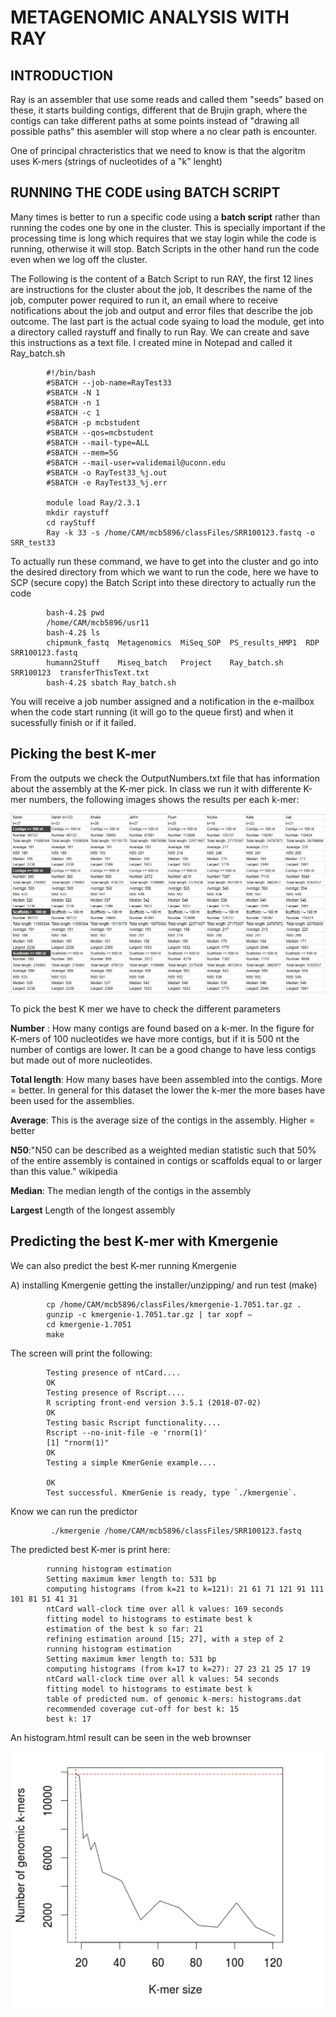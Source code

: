 # METAGENOMIC ANALYSIS WITH RAY

## INTRODUCTION

Ray is an assembler that use some reads and called them "seeds" based on these, it starts building contigs, different that de Brujin graph, where the contigs can take different paths at some points instead of "drawing all possible paths" this asembler will stop where a no clear path is encounter.

One of principal chracteristics that we need to know is that the algoritm uses K-mers (strings of nucleotides of a "k" lenght)

## RUNNING THE CODE using BATCH SCRIPT

Many times is better to run a specific code using a **batch script** rather than running the codes one by one in the cluster. This is specially important if the processing time is long which requires that we stay login while the code is running, otherwise it will stop.
Batch Scripts in the other hand run the code even when we log off the cluster.

The Following is the content of a Batch Script to run RAY, the first 12 lines are instructions for the cluster about the job, 
It describes the name of the job, computer power required to run it, an email where to receive notifications about the job and output and error files that describe the job outcome. The last part is the actual code syaing to load the module, get into a directory called raystuff and finally to run Ray. We can create and save this instructions as a text file. I created mine in Notepad and called it Ray_batch.sh

            #!/bin/bash
            #SBATCH --job-name=RayTest33
            #SBATCH -N 1
            #SBATCH -n 1
            #SBATCH -c 1
            #SBATCH -p mcbstudent
            #SBATCH --qos=mcbstudent
            #SBATCH --mail-type=ALL
            #SBATCH --mem=5G
            #SBATCH --mail-user=validemail@uconn.edu
            #SBATCH -o RayTest33_%j.out
            #SBATCH -e RayTest33_%j.err

            module load Ray/2.3.1
            mkdir raystuff
            cd rayStuff
            Ray -k 33 -s /home/CAM/mcb5896/classFiles/SRR100123.fastq -o SRR_test33

To actually run these command, we have to get into the cluster and go into the desired directory from which we want to run the code, here we have to SCP (secure copy) the Batch Script into these directory to actually run the code 

            bash-4.2$ pwd
            /home/CAM/mcb5896/usr11
            bash-4.2$ ls
            chipmunk_fastq  Metagenomics  MiSeq_SOP  PS_results_HMP1  RDP        SRR100123.fastq
            humann2Stuff    Miseq_batch   Project    Ray_batch.sh     SRR100123  transferThisText.txt
            bash-4.2$ sbatch Ray_batch.sh

You will receive a job number assigned and a notification in the e-mailbox when the code start running (it will go to the queue first) and when it sucessfully finish or if it failed.

## Picking the best K-mer

From the outputs we check the OutputNumbers.txt file that has information about the assembly at the K-mer pick. In class we run it with differente K-mer numbers, the following images shows the results per each k-mer:

<p align="center"><img src="/IMAGES/nt2/k-merchart.jpg"></p>

To pick the best K mer we have to check the different parameters

**Number** : How many contigs are found based on a k-mer. In the figure for K-mers of 100 nucleotides we have more contigs, but if it is 500 nt the number of contigs are lower. It can be a good change to have less contigs but made out of more nucleotides.

**Total length**: How many bases have been assembled into the contigs. More = better. In general for this dataset the lower the k-mer the more bases have been used for the assemblies.

**Average**: This is the average size of the contigs in the assembly. Higher = better

**N50**:"N50 can be described as a weighted median statistic such that 50% of the entire assembly is contained in contigs or scaffolds equal to or larger than this value." wikipedia

**Median**: The median length of the contigs in the assembly 

**Largest** Length of the longest assembly

## Predicting the best K-mer with Kmergenie

We can also predict the best K-mer running Kmergenie 

A) installing Kmergenie
            getting the installer/unzipping/ and run test (make)
            
            cp /home/CAM/mcb5896/classFiles/kmergenie-1.7051.tar.gz . 
            gunzip -c kmergenie-1.7051.tar.gz | tar xopf –
            cd kmergenie-1.7051
            make
            
   The screen will print the following:
   
            Testing presence of ntCard....
            OK
            Testing presence of Rscript....
            R scripting front-end version 3.5.1 (2018-07-02)
            OK
            Testing basic Rscript functionality....
            Rscript --no-init-file -e 'rnorm(1)'
            [1] "rnorm(1)"
            OK
            Testing a simple KmerGenie example....

            OK
            Test successful. KmerGenie is ready, type `./kmergenie`.
    
  Know we can run the predictor
             
             ./kmergenie /home/CAM/mcb5896/classFiles/SRR100123.fastq
             
  The predicted best K-mer is print here:
  
            running histogram estimation
            Setting maximum kmer length to: 531 bp
            computing histograms (from k=21 to k=121): 21 61 71 121 91 111 101 81 51 41 31 
            ntCard wall-clock time over all k values: 169 seconds 
            fitting model to histograms to estimate best k
            estimation of the best k so far: 21
            refining estimation around [15; 27], with a step of 2
            running histogram estimation
            Setting maximum kmer length to: 531 bp
            computing histograms (from k=17 to k=27): 27 23 21 25 17 19 
            ntCard wall-clock time over all k values: 54 seconds 
            fitting model to histograms to estimate best k
            table of predicted num. of genomic k-mers: histograms.dat
            recommended coverage cut-off for best k: 15
            best k: 17
            
   An histogram.html result can be seen in the web brownser
   
<p align="center"><img src="/IMAGES/nt2/kmerpredictor.jpg"></p>


